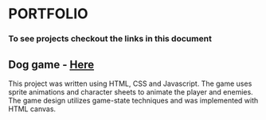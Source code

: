 # PORTFOLIO
### To see projects checkout the links in this document

## Dog game - [Here](https://amdy87.github.io/dog_game/Dog_Game)
This project was written using HTML, CSS and Javascript. The game uses sprite animations and character sheets to animate the player and enemies. The game design utilizes game-state techniques and was implemented with HTML canvas. 
